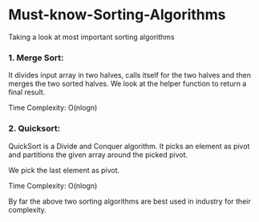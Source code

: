# Must-know-Sorting-Algorithms
Taking a look at most important sorting algorithms

### 1. Merge Sort:

It divides input array in two halves, calls itself for the two halves and then merges the two sorted halves. We look at the helper function to return a final result.

Time Complexity: O(nlogn)

### 2. Quicksort:
QuickSort is a Divide and Conquer algorithm. It picks an element as pivot and partitions the given array around the picked pivot. 

We pick the last element as pivot.

Time Complexity: O(nlogn)

By far the above two sorting algorithms are best used in industry for their complexity.
